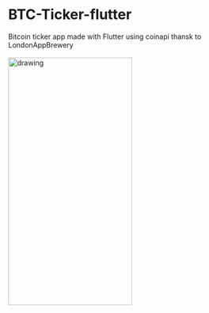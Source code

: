 # BTC-Ticker-flutter
 Bitcoin ticker app made with Flutter using coinapi thansk to LondonAppBrewery<br><br>
 <img src="https://user-images.githubusercontent.com/50264214/91209642-7884d980-e725-11ea-93e1-d1fb7fb974e8.gif" alt="drawing" width="250" height="500"/><br>
 

